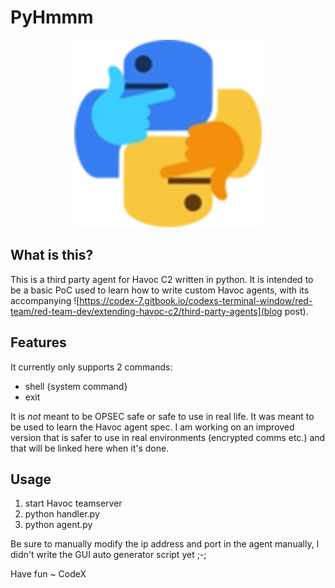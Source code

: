 # PyHmmm
<p align="center">
<img src="pyhmmm.png" width="300" height="300">
</p>

## What is this?
This is a third party agent for Havoc C2 written in python. It is intended to be a basic PoC used to learn how to write custom Havoc agents, with its accompanying ![https://codex-7.gitbook.io/codexs-terminal-window/red-team/red-team-dev/extending-havoc-c2/third-party-agents](blog post).

## Features
It currently only supports 2 commands:
- shell {system command}
- exit

It is *not* meant to be OPSEC safe or safe to use in real life. It was meant to be used to learn the Havoc agent spec. I am working on an improved version that is safer to use in real environments (encrypted comms etc.) and that will be linked here when it's done.

## Usage
1. start Havoc teamserver
2. python handler.py
3. python agent.py

Be sure to manually modify the ip address and port in the agent manually, I didn't write the GUI auto generator script yet ;-;

Have fun
~ CodeX